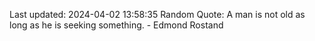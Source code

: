 Last updated: 2024-04-02 13:58:35
Random Quote: A man is not old as long as he is seeking something. - Edmond Rostand